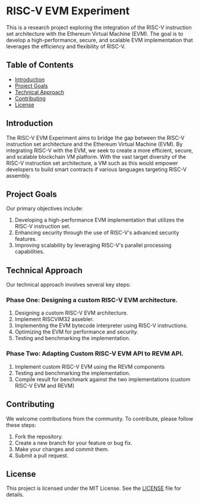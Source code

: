 # RISC-V EVM Experiment
This is a research project exploring the integration of the RISC-V instruction set architecture with the Ethereum Virtual Machine (EVM). The goal is to develop a high-performance, secure, and scalable EVM implementation that leverages the efficiency and flexibility of RISC-V.

## Table of Contents
- [Introduction](#introduction)
- [Project Goals](#project-goals)
- [Technical Approach](#technical-approach)
- [Contributing](#contributing)
- [License](#license)

## Introduction
The RISC-V EVM Experiment aims to bridge the gap between the RISC-V instruction set architecture and the Ethereum Virtual Machine (EVM). By integrating RISC-V with the EVM, we seek to create a more efficient, secure, and scalable blockchain VM platform.
With the vast target diversity of the RISC-V instruction set architecture, a VM such as this would empower developers to build smart contracts if various languages targeting RISC-V assembly.

## Project Goals
Our primary objectives include:
1. Developing a high-performance EVM implementation that utilizes the RISC-V instruction set.
2. Enhancing security through the use of RISC-V's advanced security features.
3. Improving scalability by leveraging RISC-V's parallel processing capabilities.

## Technical Approach
Our technical approach involves several key steps:
### Phase One: Designing a custom RISC-V EVM architecture.
1. Designing a custom RISC-V EVM architecture.
2. Implement RISCVIM32 assebler.
3. Implementing the EVM bytecode interpreter using RISC-V instructions.
4. Optimizing the EVM for performance and security.
5. Testing and benchmarking the implementation.

### Phase Two: Adapting Custom RISC-V EVM API to REVM API.
1. Implement custom RISC-V EVM using the REVM components
2. Testing and benchmarking the implementation.
3. Compile result for benchmark against the two implementations (custom RISC-V EVM and REVM)

## Contributing
We welcome contributions from the community. To contribute, please follow these steps:
1. Fork the repository.
2. Create a new branch for your feature or bug fix.
3. Make your changes and commit them.
4. Submit a pull request.

## License
This project is licensed under the MIT License. See the [LICENSE](LICENSE) file for details.
